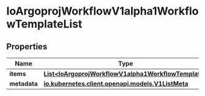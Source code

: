 

# IoArgoprojWorkflowV1alpha1WorkflowTemplateList


## Properties

Name | Type | Description | Notes
------------ | ------------- | ------------- | -------------
**items** | [**List&lt;IoArgoprojWorkflowV1alpha1WorkflowTemplate&gt;**](IoArgoprojWorkflowV1alpha1WorkflowTemplate.md) |  |  [optional]
**metadata** | [**io.kubernetes.client.openapi.models.V1ListMeta**](io.kubernetes.client.openapi.models.V1ListMeta.md) |  |  [optional]



